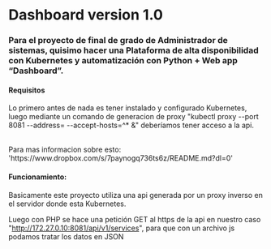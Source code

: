 # Dashboard version 1.0
<h3>Para el proyecto de final de grado de Administrador de sistemas, quisimo hacer una Plataforma de alta disponibilidad con Kubernetes y automatización con Python + Web app “Dashboard”.</h3>

<h4>Requisitos</h4>
<p>Lo primero antes de nada es tener instalado y configurado Kubernetes, luego mediante un comando de generacion de proxy "kubectl proxy --port 8081 --address=<K8s_IP_Address> --accept-hosts=^* &" deberíamos tener acceso a la api.</p><br>
  <span>Para mas informacion sobre esto: 'https://www.dropbox.com/s/7paynogq736ts6z/README.md?dl=0'</span>
<h4>Funcionamiento:</h4>
<p>Basicamente este proyecto utiliza una api generada por un proxy inverso en el servidor donde esta Kubernetes.<br>
 
 Luego con PHP se hace una petición GET al https de la api en nuestro caso "http://172.27.0.10:8081/api/v1/services", para que con un archivo js podamos tratar los datos en JSON</p>
